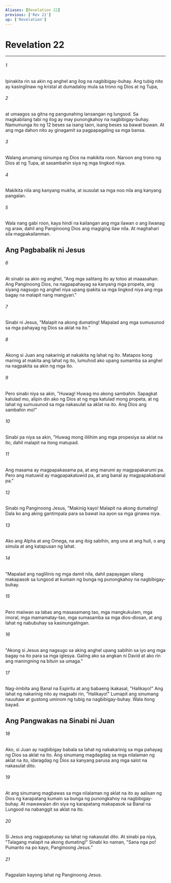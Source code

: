 ```yaml
---
Aliases: [Revelation 22]
previous: ['Rev 21']
up: ['Revelation']
---
```

# Revelation 22

***

###### 1
Ipinakita rin sa akin ng anghel ang ilog na nagbibigay-buhay. Ang tubig nito ay kasinglinaw ng kristal at dumadaloy mula sa trono ng Dios at ng Tupa, 

###### 2
at umaagos sa gitna ng pangunahing lansangan ng lungsod. Sa magkabilang tabi ng ilog ay may punongkahoy na nagbibigay-buhay. Namumunga ito ng 12 beses sa isang taon, isang beses sa bawat buwan. At ang mga dahon nito ay ginagamit sa pagpapagaling sa mga bansa. 

###### 3
Walang anumang isinumpa ng Dios na makikita roon. Naroon ang trono ng Dios at ng Tupa, at sasambahin siya ng mga lingkod niya. 

###### 4
Makikita nila ang kanyang mukha, at isusulat sa mga noo nila ang kanyang pangalan. 

###### 5
Wala nang gabi roon, kaya hindi na kailangan ang mga ilawan o ang liwanag ng araw, dahil ang Panginoong Dios ang magiging ilaw nila. At maghahari sila magpakailanman.

## Ang Pagbabalik ni Jesus 

###### 6
At sinabi sa akin ng anghel, "Ang mga salitang ito ay totoo at maaasahan. Ang Panginoong Dios, na nagpapahayag sa kanyang mga propeta, ang siyang nagsugo ng anghel niya upang ipakita sa mga lingkod niya ang mga bagay na malapit nang mangyari." 

###### 7
Sinabi ni Jesus, "Malapit na akong dumating! Mapalad ang mga sumusunod sa mga pahayag ng Dios sa aklat na ito." 

###### 8
Akong si Juan ang nakarinig at nakakita ng lahat ng ito. Matapos kong marinig at makita ang lahat ng ito, lumuhod ako upang sumamba sa anghel na nagpakita sa akin ng mga ito. 

###### 9
Pero sinabi niya sa akin, "Huwag! Huwag mo akong sambahin. Sapagkat katulad mo, alipin din ako ng Dios at ng mga katulad mong propeta, at ng lahat ng sumusunod sa mga nakasulat sa aklat na ito. Ang Dios ang sambahin mo!" 

###### 10
Sinabi pa niya sa akin, "Huwag mong ililihim ang mga propesiya sa aklat na ito, dahil malapit na itong matupad. 

###### 11
Ang masama ay magpapakasama pa, at ang marumi ay magpapakarumi pa. Pero ang matuwid ay magpapakatuwid pa, at ang banal ay magpapakabanal pa." 

###### 12
Sinabi ng Panginoong Jesus, "Makinig kayo! Malapit na akong dumating! Dala ko ang aking gantimpala para sa bawat isa ayon sa mga ginawa niya. 

###### 13
Ako ang Alpha at ang Omega, na ang ibig sabihin, ang una at ang huli, o ang simula at ang katapusan ng lahat. 

###### 14
"Mapalad ang naglilinis ng mga damit nila, dahil papayagan silang makapasok sa lungsod at kumain ng bunga ng punongkahoy na nagbibigay-buhay. 

###### 15
Pero maiiwan sa labas ang masasamang tao, mga mangkukulam, mga imoral, mga mamamatay-tao, mga sumasamba sa mga dios-diosan, at ang lahat ng nabubuhay sa kasinungalingan. 

###### 16
"Akong si Jesus ang nagsugo sa aking anghel upang sabihin sa iyo ang mga bagay na ito para sa mga iglesya. Galing ako sa angkan ni David at ako rin ang maningning na bituin sa umaga." 

###### 17
Nag-iimbita ang Banal na Espiritu at ang babaeng ikakasal, "Halikayo!" Ang lahat ng nakarinig nito ay magsabi rin, "Halikayo!" Lumapit ang sinumang nauuhaw at gustong uminom ng tubig na nagbibigay-buhay. Wala itong bayad.

## Ang Pangwakas na Sinabi ni Juan 

###### 18
Ako, si Juan ay nagbibigay babala sa lahat ng nakakarinig sa mga pahayag ng Dios sa aklat na ito. Ang sinumang magdagdag sa mga nilalaman ng aklat na ito, idaragdag ng Dios sa kanyang parusa ang mga salot na nakasulat dito. 

###### 19
At ang sinumang magbawas sa mga nilalaman ng aklat na ito ay aalisan ng Dios ng karapatang kumain sa bunga ng punongkahoy na nagbibigay-buhay. At mawawalan din siya ng karapatang makapasok sa Banal na Lungsod na nabanggit sa aklat na ito. 

###### 20
Si Jesus ang nagpapatunay sa lahat ng nakasulat dito. At sinabi pa niya, "Talagang malapit na akong dumating!" Sinabi ko naman, "Sana nga po! Pumarito na po kayo, Panginoong Jesus." 

###### 21
Pagpalain kayong lahat ng Panginoong Jesus.
